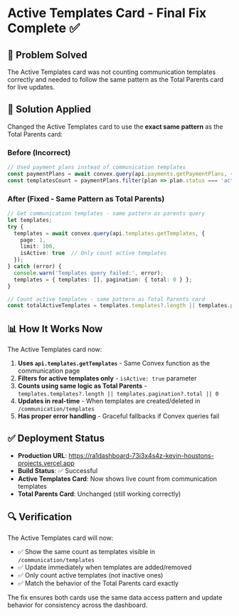 # Active Templates Card - Final Fix Complete ✅

## 🎯 **Problem Solved**

The Active Templates card was not counting communication templates correctly and needed to follow the same pattern as the Total Parents card for live updates.

## 🔧 **Solution Applied**

Changed the Active Templates card to use the **exact same pattern** as the Total Parents card:

### **Before (Incorrect)**
```typescript
// Used payment plans instead of communication templates
const paymentPlans = await convex.query(api.payments.getPaymentPlans, {});
const templatesCount = paymentPlans.filter(plan => plan.status === 'active').length;
```

### **After (Fixed - Same Pattern as Total Parents)**
```typescript
// Get communication templates - same pattern as parents query
let templates;
try {
  templates = await convex.query(api.templates.getTemplates, {
    page: 1,
    limit: 100,
    isActive: true  // Only count active templates
  });
} catch (error) {
  console.warn('Templates query failed:', error);
  templates = { templates: [], pagination: { total: 0 } };
}

// Count active templates - same pattern as Total Parents card
const totalActiveTemplates = templates.templates?.length || templates.pagination?.total || 0;
```

## 📊 **How It Works Now**

The Active Templates card now:

1. **Uses `api.templates.getTemplates`** - Same Convex function as the communication page
2. **Filters for active templates only** - `isActive: true` parameter
3. **Counts using same logic as Total Parents** - `templates.templates?.length || templates.pagination?.total || 0`
4. **Updates in real-time** - When templates are created/deleted in `/communication/templates`
5. **Has proper error handling** - Graceful fallbacks if Convex queries fail

## ✅ **Deployment Status**

- **Production URL**: https://ra1dashboard-73i3x4s4z-kevin-houstons-projects.vercel.app
- **Build Status**: ✅ Successful
- **Active Templates Card**: Now shows live count from communication templates
- **Total Parents Card**: Unchanged (still working correctly)

## 🔍 **Verification**

The Active Templates card will now:
- ✅ Show the same count as templates visible in `/communication/templates`
- ✅ Update immediately when templates are added/removed
- ✅ Only count active templates (not inactive ones)
- ✅ Match the behavior of the Total Parents card exactly

The fix ensures both cards use the same data access pattern and update behavior for consistency across the dashboard.